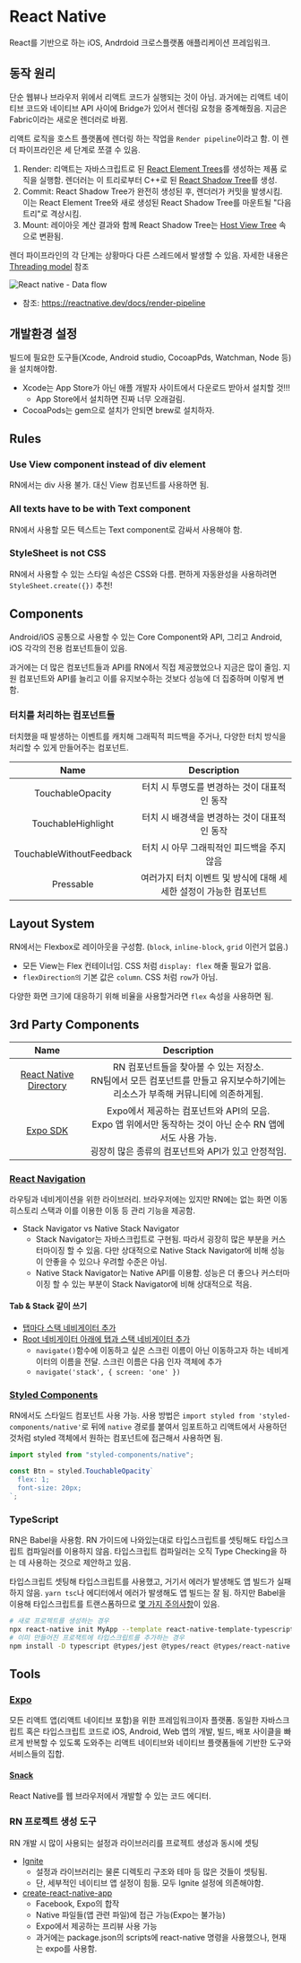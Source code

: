 # React Native

React를 기반으로 하는 iOS, Andrdoid 크로스플랫폼 애플리케이션 프레임워크.

## 동작 원리

단순 웹뷰나 브라우저 위에서 리액트 코드가 실행되는 것이 아님. 과거에는 리액트 네이티브 코드와 네이티브 API 사이에 Bridge가 있어서 렌더링 요청을 중계해줬음. 지금은 Fabric이라는 새로운 렌더러로 바뀜.

리액트 로직을 호스트 플랫폼에 렌더링 하는 작업을 `Render pipeline`이라고 함. 이 렌더 파이프라인은 세 단계로 쪼갤 수 있음.

1. Render: 리액트는 자바스크립트로 된 [React Element Trees](https://reactnative.dev/docs/architecture-glossary#react-element-tree-and-react-element)를 생성하는 제품 로직을 실행함. 렌더러는 이 트리로부터 C++로 된 [React Shadow Tree](https://reactnative.dev/docs/architecture-glossary#react-shadow-tree-and-react-shadow-node)를 생성.
1. Commit: React Shadow Tree가 완전히 생성된 후, 렌더러가 커밋을 발생시킴. 이는 React Element Tree와 새로 생성된 React Shadow Tree를 마운트될 "다음 트리"로 격상시킴.
1. Mount: 레이아웃 계산 결과와 함께 React Shadow Tree는 [Host View Tree](https://reactnative.dev/docs/architecture-glossary#host-view-tree-and-host-view) 속으로 변환됨.

렌더 파이프라인의 각 단계는 상황마다 다른 스레드에서 발생할 수 있음. 자세한 내용은 [Threading model](https://reactnative.dev/docs/threading-model) 참조

![React native - Data flow](images/react-native-data-flow.jpeg)

- 참조: https://reactnative.dev/docs/render-pipeline

## 개발환경 설정

빌드에 필요한 도구들(Xcode, Android studio, CocoapPds, Watchman, Node 등)을 설치해야함.

- Xcode는 App Store가 아닌 애플 개발자 사이트에서 다운로드 받아서 설치할 것!!!
  - App Store에서 설치하면 진짜 너무 오래걸림.
- CocoaPods는 gem으로 설치가 안되면 brew로 설치하자.

## Rules

### Use View component instead of div element

RN에서는 div 사용 불가. 대신 View 컴포넌트를 사용하면 됨.

### All texts have to be with Text component

RN에서 사용할 모든 텍스트는 Text component로 감싸서 사용해야 함.

### StyleSheet is not CSS

RN에서 사용할 수 있는 스타일 속성은 CSS와 다름. 편하게 자동완성을 사용하려면 `StyleSheet.create({})` 추천!

## Components

Android/iOS 공통으로 사용할 수 있는 Core Component와 API, 그리고 Android, iOS 각각의 전용 컴포넌트들이 있음.

과거에는 더 많은 컴포넌트들과 API를 RN에서 직접 제공했었으나 지금은 많이 줄임. 지원 컴포넌트와 API를 늘리고 이를 유지보수하는 것보다 성능에 더 집중하며 이렇게 변함.

### 터치를 처리하는 컴포넌트들

터치했을 때 발생하는 이벤트를 캐치해 그래픽적 피드백을 주거나, 다양한 터치 방식을 처리할 수 있게 만들어주는 컴포넌트.

|           Name           |                            Description                            |
| :----------------------: | :---------------------------------------------------------------: |
|     TouchableOpacity     |           터치 시 투명도를 변경하는 것이 대표적인 동작            |
|    TouchableHighlight    |           터치 시 배경색을 변경하는 것이 대표적인 동작            |
| TouchableWithoutFeedback |            터치 시 아무 그래픽적인 피드백을 주지 않음             |
|        Pressable         | 여러가지 터치 이벤트 및 방식에 대해 세세한 설정이 가능한 컴포넌트 |

## Layout System

RN에서는 Flexbox로 레이아웃을 구성함. (`block`, `inline-block`, `grid` 이런거 없음.)

- 모든 View는 Flex 컨테이너임. CSS 처럼 `display: flex` 해줄 필요가 없음.
- `flexDirection의` 기본 값은 `column`. CSS 처럼 `row`가 아님.

다양한 화면 크기에 대응하기 위해 비율을 사용할거라면 `flex` 속성을 사용하면 됨.

## 3rd Party Components

|                           Name                           |                                                                             Description                                                                             |
| :------------------------------------------------------: | :-----------------------------------------------------------------------------------------------------------------------------------------------------------------: |
| [React Native Directory](https://reactnative.directory/) |                 RN 컴포넌트들을 찾아볼 수 있는 저장소.<br/>RN팀에서 모든 컴포넌트를 만들고 유지보수하기에는 리소스가 부족해 커뮤니티에 의존하게됨.                  |
|    [Expo SDK](https://docs.expo.dev/versions/latest/)    | Expo에서 제공하는 컴포넌트와 API의 모음.<br/>Expo 앱 위에서만 동작하는 것이 아닌 순수 RN 앱에서도 사용 가능.<br/>굉장히 많은 종류의 컴포넌트와 API가 있고 안정적임. |

### [React Navigation](https://reactnavigation.org/)

라우팅과 네비게이션을 위한 라이브러리. 브라우저에는 있지만 RN에는 없는 화면 이동 히스토리 스택과 이를 이용한 이동 등 관리 기능을 제공함.

- Stack Navigator vs Native Stack Navigator
  - Stack Navigator는 자바스크립트로 구현됨. 따라서 굉장히 많은 부분을 커스터마이징 할 수 있음. 다만 상대적으로 Native Stack Navigator에 비해 성능이 안좋을 수 있으나 우려할 수준은 아님.
  - Native Stack Navigator는 Native API를 이용함. 성능은 더 좋으나 커스터마이징 할 수 있는 부분이 Stack Navigator에 비해 상대적으로 적음.

#### Tab & Stack 같이 쓰기

- [탭마다 스택 네비게이터 추가](https://reactnavigation.org/docs/tab-based-navigation#a-native-stack-navigator-for-each-tab)
- [Root 네비게이터 아래에 탭과 스택 네비게이터 추가](https://reactnavigation.org/docs/screen-options-resolution#setting-parent-screen-options-based-on-child-navigators-state)
  - `navigate()`함수에 이동하고 싶은 스크린 이름이 아닌 이동하고자 하는 네비게이터의 이름을 전달. 스크린 이름은 다음 인자 객체에 추가
  - `navigate('stack', { screen: 'one' })`

### [Styled Components](https://styled-components.com/docs/basics#react-native)

RN에서도 스타일드 컴포넌트 사용 가능. 사용 방법은 `import styled from 'styled-components/native'`로 뒤에 `native` 경로를 붙여서 임포트하고 리액트에서 사용하던 것처럼 styled 객체에서 원하는 컴포넌트에 접근해서 사용하면 됨.

```javascript
import styled from "styled-components/native";

const Btn = styled.TouchableOpacity`
  flex: 1;
  font-size: 20px;
`;
```

### TypeScript

RN은 Babel을 사용함. RN 가이드에 나와있는대로 타입스크립트를 셋팅해도 타입스크립트 컴파일러를 이용하지 않음. 타입스크립트 컴파일러는 오직 Type Checking을 하는 데 사용하는 것으로 제안하고 있음.

타입스크립트 셋팅해 타입스크립트를 사용했고, 거기서 에러가 발생해도 앱 빌드가 실패하지 않음. `yarn tsc`나 에디터에서 에러가 발생해도 앱 빌드는 잘 됨. 하지만 Babel을 이용해 타입스크립트를 트랜스폼하므로 [몇 가지 주의사항](https://babeljs.io/docs/en/babel-plugin-transform-typescript)이 있음.

```sh
# 새로 프로젝트를 생성하는 경우
npx react-native init MyApp --template react-native-template-typescript
# 이미 만들어진 프로잭트에 타입스크립트를 추가하는 경우
npm install -D typescript @types/jest @types/react @types/react-native @types/react-test-renderer
```

## Tools

### [Expo](https://expo.dev/)

모든 리액트 앱(리액트 네이티브 포함)을 위한 프레임워크이자 플랫폼. 동일한 자바스크립트 혹은 타입스크립트 코드로 iOS, Android, Web 앱의 개발, 빌드, 배포 사이클을 빠르게 반복할 수 있도록 도와주는 리액트 네이티브와 네이티브 플랫폼들에 기반한 도구와 서비스들의 집합.

#### [Snack](https://snack.expo.dev/)

React Native를 웹 브라우저에서 개발할 수 있는 코드 에디터.

### RN 프로젝트 생성 도구

RN 개발 시 많이 사용되는 설정과 라이브러리를 프로젝트 생성과 동시에 셋팅

- [Ignite](https://github.com/infinitered/ignite)
  - 설정과 라이브러리는 물론 디렉토리 구조와 테마 등 많은 것들이 셋팅됨.
  - 단, 세부적인 네이티브 앱 설정이 힘듦. 모두 Ignite 설정에 의존해야함.
- [create-react-native-app](https://github.com/expo/create-react-native-app)
  - Facebook, Expo의 합작
  - Native 파일들(앱 관련 파일)에 접근 가능(Expo는 불가능)
  - Expo에서 제공하는 프리뷰 사용 가능
  - 과거에는 package.json의 scripts에 react-native 명령을 사용했으나, 현재는 expo를 사용함.
